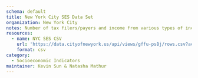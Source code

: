 ```yaml
---
schema: default
title: New York City SES Data Set
organization: New York City
notes: Number of tax filers/payers and income from various types of income by income ranges
resources:
  - name: NYC SES CSV
    url: 'https://data.cityofnewyork.us/api/views/gffu-ps8j/rows.csv?accessType=DOWNLOAD'
    format: csv
category:
  - Socioeconomic Indicators
maintainer: Kevin Sun & Natasha Mathur
---
```

